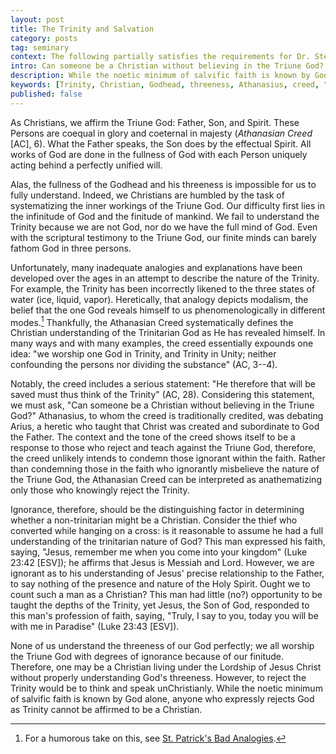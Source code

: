 ```yaml
---
layout: post
title: The Trinity and Salvation
category: posts
tag: seminary
context: The following partially satisfies the requirements for Dr. Steven McKinion's Christian Theology I class at Southeastern Baptist Theological Seminary.
intro: Can someone be a Christian without believing in the Triune God?
description: While the noetic minimum of salvific faith is known by God alone, anyone who expressly rejects God as Trinity cannot be affirmed to be a Christian.
keywords: [Trinity, Christian, Godhead, threeness, Athanasius, creed, "Athanasian Creed"]
published: false
---
```


As Christians, we affirm the Triune God: Father, Son, and Spirit. These Persons are coequal in glory and coeternal in majesty (*Athanasian Creed* [AC], 6). What the Father speaks, the Son does by the effectual Spirit. All works of God are done in the fullness of God with each Person uniquely acting behind a perfectly unified will.

Alas, the fullness of the Godhead and his threeness is impossible for us to fully understand. Indeed, we Christians are humbled by the task of systematizing the inner workings of the Triune God. Our difficulty first lies in the infinitude of God and the finitude of mankind. We fail to understand the Trinity because we are not God, nor do we have the full mind of God. Even with the scriptural testimony to the Triune God, our finite minds can barely fathom God in three persons. 

Unfortunately, many inadequate analogies and explanations have been developed over the ages in an attempt to describe the nature of the Trinity. For example, the Trinity has been incorrectly likened to the three states of water (ice, liquid, vapor). Heretically, that analogy depicts modalism, the belief that the one God reveals himself to us phenomenologically in different modes.[^1] Thankfully, the Athanasian Creed systematically defines the Christian understanding of the Trinitarian God as He has revealed himself. In many ways and with many examples, the creed essentially expounds one idea: "we worship one God in Trinity, and Trinity in Unity; neither confounding the persons nor dividing the substance" (AC, 3--4).

[^1]: For a humorous take on this, see [St. Patrick's Bad Analogies](http://www.youtube.com/watch?v=KQLfgaUoQCw).

Notably, the creed includes a serious statement: "He therefore that will be saved must thus think of the Trinity" (AC, 28). Considering this statement, we must ask, "Can someone be a Christian without believing in the Triune God?" Athanasius, to whom the creed is traditionally credited, was debating Arius, a heretic who taught that Christ was created and subordinate to God the Father. The context and the tone of the creed shows itself to be a response to those who reject and teach against the Triune God, therefore, the creed unlikely intends to condemn those ignorant within the faith. Rather than condemning those in the faith who ignorantly misbelieve the nature of the Triune God, the Athanasian Creed can be interpreted as anathematizing only those who knowingly reject the Trinity.

Ignorance, therefore, should be the distinguishing factor in determining whether a non-trinitarian might be a Christian. Consider the thief who converted while hanging on a cross: is it reasonable to assume he had a full understanding of the trinitarian nature of God? This man expressed his faith, saying, "Jesus, remember me when you come into your kingdom" (Luke 23:42 [ESV]); he affirms that Jesus is Messiah and Lord. However, we are ignorant as to his understanding of Jesus' precise relationship to the Father, to say nothing of the presence and nature of the Holy Spirit. Ought we to count such a man as a Christian? This man had little (no?) opportunity to be taught the depths of the Trinity, yet Jesus, the Son of God, responded to this man's profession of faith, saying, "Truly, I say to you, today you will be with me in Paradise" (Luke 23:43 [ESV]).

None of us understand the threeness of our God perfectly; we all worship the Triune God with degrees of ignorance because of our finitude. Therefore, one may be a Christian living under the Lordship of Jesus Christ without properly understanding God's threeness. However, to reject the Trinity would be to think and speak unChristianly. While the noetic minimum of salvific faith is known by God alone, anyone who expressly rejects God as Trinity cannot be affirmed to be a Christian.